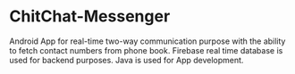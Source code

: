 # ChitChat-Messenger
 Android App for real-time two-way communication purpose with the ability to fetch contact numbers from phone book. Firebase real time database is used for backend purposes. Java is used for App development.
 
